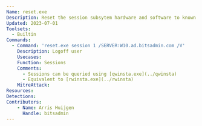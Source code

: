 ```yaml
---
Name: reset.exe
Description: Reset the session subsytem hardware and software to known initial values
Updated: 2023-07-01
Toolsets:
  - Builtin
Commands:
  - Command: 'reset.exe session 1 /SERVER:W10.ad.bitsadmin.com /V'
    Description: Logoff user
    Usecases:
    Function: Sessions
    Comments:
      - Sessions can be queried using [qwinsta.exe](../qwinsta)
      - Equivalent to [rwinsta.exe](../rwinsta)
    MitreAttack:
Resources:
Detections:
Contributors:
    - Name: Arris Huijgen
      Handle: bitsadmin
---
```

